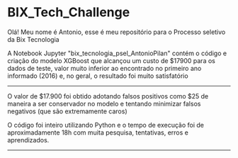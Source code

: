 <h1>BIX_Tech_Challenge</h1> 

<p>Olá! Meu nome é Antonio, esse é meu repositório para o Processo seletivo da Bix Tecnologia</p>
<p>A Notebook Jupyter "bix_tecnologia_psel_AntonioPilan" contém o código e criação do modelo XGBoost que alcançou um custo de $17900 para os dados de teste, valor muito inferior ao encontrado no primeiro ano informado (2016) e, no geral, o resultado foi muito satisfatório</p>
<hr>
<p>O valor de $17.900 foi obtido adotando falsos positivos como $25 de maneira a ser conservador no modelo e tentando minimizar falsos negativos (que são extremamente caros) </p>
<p>O código foi inteiro utilizando Python e o tempo de execução foi de aproximadamente 18h com muita pesquisa, tentativas, erros e aprendizados.</p>
<hr>




